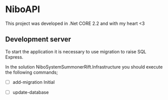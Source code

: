 # NiboAPI

This project was developed in .Net CORE 2.2 and with my heart <3

## Development server

To start the application it is necessary to use migration to raise SQL Express.

In the solution NiboSystemSummonerRift.Infrastructure you should execute the following commands;

- [ ] add-migration Initial 
- [ ] update-database




